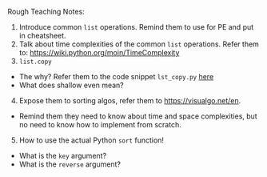 Rough Teaching Notes:
1. Introduce common `list` operations. Remind them to use for PE and put in cheatsheet.
2. Talk about time complexities of the common `list` operations. Refer them to: https://wiki.python.org/moin/TimeComplexity
3. `list.copy`
* The why? Refer them to the code snippet `lst_copy.py` [here](https://github.com/cs1010s/practice-makes-perfect/blob/main/Recitation/Recitation-6/lst_copy.py)
* What does shallow even mean?

4. Expose them to sorting algos, refer them to https://visualgo.net/en.
* Remind them they need to know about time and space complexities, but no need to know how to implement from scratch.

5. How to use the actual Python `sort` function!
* What is the `key` argument?
* What is the `reverse` argument?

